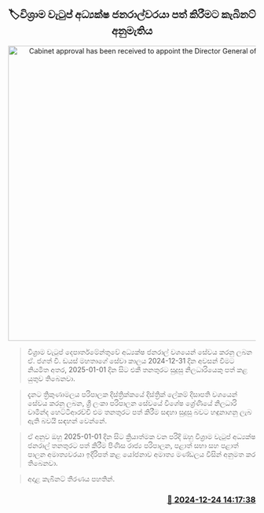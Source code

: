 <p align='center'><b><h2 align='center' title='Cabinet approval has been received to appoint the Director General of Pensions.'>🏷විශ්‍රාම වැටුප් අධ්‍යක්ෂ ජනරාල්වරයා පත් කිරීමට කැබිනට් අනුමැතිය</h2></b></p>
<p align='center'><img src='https://helakuru.sgp1.cdn.digitaloceanspaces.com/esana/images/lib/cabinet-updates[1].jpg' width='600' alt='Cabinet approval has been received to appoint the Director General of Pensions.'></p>

> විශ්‍රාම වැටුප් දෙපාර්තමේන්තුවේ අධ්‍යක්ෂ ජනරාල් වශයෙන් සේවය කරනු ලබන ඒ. ජගත් වී. ඩයස් මහතාගේ සේවා කාලය 2024-12-31 දින අවසන් වීමට නියමිත අතර, 2025-01-01 දින සිට එකී තනතුරට සුදුසු නිලධාරියෙකු පත් කළ යුතුව තිබෙනවා.

> දැනට ත්‍රිකුණාමලය පරිපාලක දිස්ත්‍රික්කයේ දිස්ත්‍රික් ලේකම් දිසාපති වශයෙන් සේවය කරනු ලබන, ශ්‍රී ලංකා පරිපාලන සේවයේ විශේෂ ශ්‍රේණියේ නිලධාරි චාමින්ද හෙට්ටිආරච්චි එම තනතුරට පත් කිරීම සඳහා සුදුසු බවට හඳුනාගනු ලැබ ඇති බවයි සඳහන් වෙන්නේ.

> ඒ අනුව ඔහු 2025-01-01 දින සිට ක්‍රියාත්මක වන පරිදි ඔහු විශ්‍රාම වැටුප් අධ්‍යක්ෂ ජනරාල් තනතුරට පත් කිරීම පිණිස රාජ්‍ය පරිපාලන, පළාත් සභා සහ පළාත් පාලන අමාත්‍යවරයා ඉදිරිපත් කළ යෝජනාව අමාත්‍ය මණ්ඩලය විසින් අනුමත කර තිබෙනවා.

> අදාළ කැබිනට් තීරණය පහතින්. 



<h3 align='right'><a href='https://www.helakuru.lk/esana/p/106105/'>📅 2024-12-24 14:17:38</a></h3>
